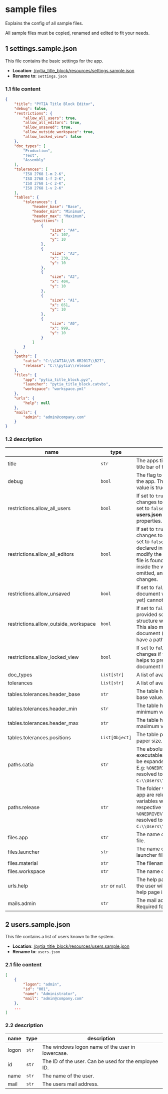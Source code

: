 # sample files

Explains the config of all sample files.

All sample files must be copied, renamed and edited to fit your needs.

## 1 settings.sample.json

This file contains the basic settings for the app.

- **Location**: [/pytia_title_block/resources/settings.sample.json](../pytia_title_block/resources/settings.sample.json)
- **Rename to**: `settings.json`

### 1.1 file content

```json
{
    "title": "PYTIA Title Block Editor",
    "debug": false,
    "restrictions": {
        "allow_all_users": true,
        "allow_all_editors": true,
        "allow_unsaved": true,
        "allow_outside_workspace": true,
        "allow_locked_view": false
    },
    "doc_types": [
        "Production",
        "Test",
        "Assembly"
    ],
    "tolerances": [
        "ISO 2768 1-m 2-K",
        "ISO 2768 1-f 2-K",
        "ISO 2768 1-c 2-K",
        "ISO 2768 1-v 2-K"
    ],
    "tables": {
        "tolerances": {
            "header_base": "Base",
            "header_min": "Minimum",
            "header_max": "Maximum",
            "positions": [
                {
                    "size": "A4",
                    "x": 107,
                    "y": 10
                },
                {
                    "size": "A3",
                    "x": 230,
                    "y": 10
                },
                {
                    "size": "A2",
                    "x": 404,
                    "y": 10
                },
                {
                    "size": "A1",
                    "x": 651,
                    "y": 10
                },
                {
                    "size": "A0",
                    "x": 999,
                    "y": 10
                }
            ]
        }
    },
    "paths": {
        "catia": "C:\\CATIA\\V5-6R2017\\B27",
        "release": "C:\\pytia\\release"
    },
    "files": {
        "app": "pytia_title_block.pyz",
        "launcher": "pytia_title_block.catvbs",
        "workspace": "workspace.yml"
    },
    "urls": {
        "help": null
    },
    "mails": {
        "admin": "admin@company.com"
    }
}
```

### 1.2 description

name | type | description
--- | --- | ---
title | `str` | The apps title. This will be visible in the title bar of the window.
debug | `bool` | The flag to declare the debug-state of the app. The app cannot be built if this value is true.
restrictions.allow_all_users | `bool` | If set to `true` any user can make changes to the documents properties. If set to `false` only those users from the **users.json** file can modify the properties.
restrictions.allow_all_editors | `bool` | If set to `true` any user can make changes to the documents properties. If set to `false` only those users which are declared in the **workspace** file can modify the properties. If no workspace file is found, or no **editors** list-item is inside the workspace file, then this is omitted, and everyone can make changes.
restrictions.allow_unsaved | `bool` | If set to `false` an unsaved document (a document which doesn't have a path yet) cannot be modified.
restrictions.allow_outside_workspace | `bool` | If set to `false` a **workspace** file must be provided somewhere in the folder structure where the document is saved. This also means, that an unsaved document (a document which doesn't have a path yet) cannot be modified.
restrictions.allow_locked_view | `bool` | If set to `false` the user cannot make any changes if the first view is locked. This helps to prevent changes after the document has been released.
doc_types | `List[str]` | A list of available document types.
tolerances | `List[str]` | A list of available tolerances.
tables.tolerances.header_base | `str` | The table header name for the tolerance base value.
tables.tolerances.header_min | `str` | The table header name for the tolerance minimum value.
tables.tolerances.header_max | `str` | The table header name for the tolerance maximum value.
tables.tolerances.positions | `List[Object]` | The table position depending on the paper size. Anchor is bottom right.
paths.catia | `str` | The absolute path to the CATIA executables. Environment variables will be expanded to their respective values. E.g: `%ONEDRIVE%\\CATIA\\Apps` will be resolved to `C:\\Users\\...\\OneDrive\\CATIA\\Apps`.
paths.release | `str` | The folder where the launcher and the app are released into. Environment variables will be expanded to their respective values. E.g: `%ONEDRIVE%\\CATIA\\Apps` will be resolved to `C:\\Users\\...\\OneDrive\\CATIA\\Apps`.
files.app | `str` | The name of the released python app file.
files.launcher | `str` | The name of the release catvbs launcher file.
files.material | `str` | The filename of CATMaterial file.
files.workspace | `str` | The name of the workspace file.
urls.help | `str` or `null` | The help page for the app. If set to null the user will receive a message, that no help page is provided.
mails.admin | `str` | The mail address of the sys admin. Required for error mails.

## 2 users.sample.json

This file contains a list of users known to the system.

- **Location**: [/pytia_title_block/resources/users.sample.json](../pytia_title_block/resources/users.sample.json)
- **Rename to**: `users.json`

### 2.1 file content

```json
[
    {
        "logon": "admin",
        "id": "001",
        "name": "Administrator",
        "mail": "admin@company.com"
    },
    ...
]
```

### 2.2 description

name | type | description
--- | --- | ---
logon | `str` | The windows logon name of the user in lowercase.
id | `str` | The ID of the user. Can be used for the employee ID.
name | `str` | The name of the user.
mail | `str` | The users mail address.
